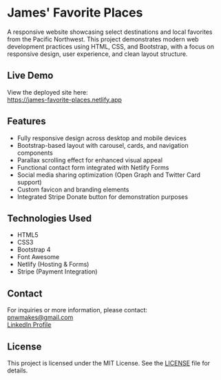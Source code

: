 # James' Favorite Places

A responsive website showcasing select destinations and local favorites from the Pacific Northwest. This project demonstrates modern web development practices using HTML, CSS, and Bootstrap, with a focus on responsive design, user experience, and clean layout structure.

## Live Demo

View the deployed site here:  
https://james-favorite-places.netlify.app

## Features

-   Fully responsive design across desktop and mobile devices
-   Bootstrap-based layout with carousel, cards, and navigation components
-   Parallax scrolling effect for enhanced visual appeal
-   Functional contact form integrated with Netlify Forms
-   Social media sharing optimization (Open Graph and Twitter Card support)
-   Custom favicon and branding elements
-   Integrated Stripe Donate button for demonstration purposes

## Technologies Used

-   HTML5
-   CSS3
-   Bootstrap 4
-   Font Awesome
-   Netlify (Hosting & Forms)
-   Stripe (Payment Integration)

## Contact

For inquiries or more information, please contact:  
pnwmakes@gmail.com  
[LinkedIn Profile](https://www.linkedin.com/in/jamesmelzark)

## License

This project is licensed under the MIT License. See the [LICENSE](LICENSE) file for details.
